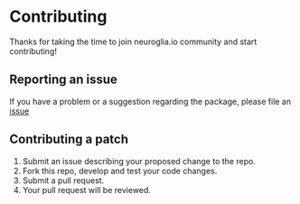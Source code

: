 # Contributing

Thanks for taking the time to join neuroglia.io community and start contributing!

## Reporting an issue

If you have a problem or a suggestion regarding the package, please file an [issue](https://github.com/neuroglia-io/K8s.Eventing/issues)

## Contributing a patch

1. Submit an issue describing your proposed change to the repo.
2. Fork this repo, develop and test your code changes.
3. Submit a pull request.
4. Your pull request will be reviewed.
